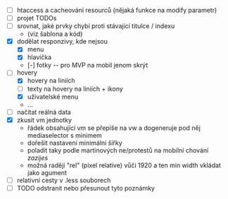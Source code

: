 - [ ] htaccess a cacheování resourců (nějaká funkce na modify parametr)
- [ ] projet TODOs
- [ ] srovnat, jaké prvky chybí proti stávající titulce / indexu
    - (viz šablona a kód)
- [x] dodělat responzivy, kde nejsou
    - [x] menu
    - [x] hlavička
    - [-] fotky -- pro MVP na mobil jenom skrýt
- [ ] hovery
    - [x] hovery na liniích
    - [ ] texty na hovery na liniích + ikony
    - [x] uživatelské menu
    - ...
- [ ] načítat reálná data
- [x] zkusit vm jednotky
    - řádek obsahující vm se přepíše na vw a dogeneruje pod něj mediaselector s minimem
    - dořešit nastavení minimální šířky
    - poladit taky podle martinových ne/protestů na mobilní chování _zazijes_
    - možná raději "rel" (pixel relative) vůči 1920 a ten min width vkládat jako agument
- [ ] relativní cesty v .less souborech
- [ ] TODO odstranit nebo přesunout tyto poznámky
